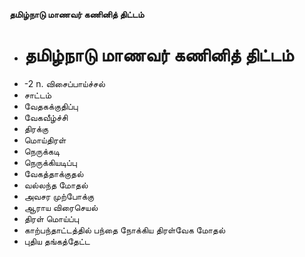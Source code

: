 **தமிழ்நாடு மாணவர் கணினித் திட்டம்**
- # தமிழ்நாடு மாணவர் கணினித் திட்டம்
- -2 n. விசைப்பாய்ச்சல்
- சாட்டம்
- வேதகக்குதிப்பு
- வேகவீழ்ச்சி
- திரக்கு
- மொய்திரள்
- நெருக்கடி
- நெருக்கியடிப்பு
- வேகத்தாக்குதல்
- வல்லந்த மோதல்
- அவசர முற்போக்கு
- ஆராய விரைசெயல்
- திரள் மொய்ப்பு
- காற்பந்தாட்டத்தில் பந்தை நோக்கிய திரள்வேக மோதல்
- புதிய தங்கத்தேட்ட


